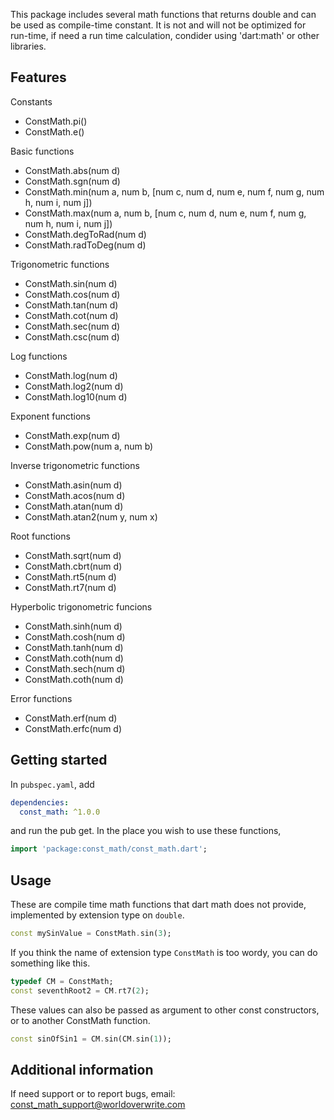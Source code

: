 <!-- 
This README describes the package. If you publish this package to pub.dev,
this README's contents appear on the landing page for your package.

For information about how to write a good package README, see the guide for
[writing package pages](https://dart.dev/tools/pub/writing-package-pages). 

For general information about developing packages, see the Dart guide for
[creating packages](https://dart.dev/guides/libraries/create-packages)
and the Flutter guide for
[developing packages and plugins](https://flutter.dev/to/develop-packages). 
-->

This package includes several math functions that returns double and can be used as compile-time constant.
It is not and will not be optimized for run-time, if need a run time calculation, condider using 'dart:math' or other libraries.

## Features

Constants

 - ConstMath.pi()
 - ConstMath.e()

Basic functions

 - ConstMath.abs(num d)
 - ConstMath.sgn(num d)
 - ConstMath.min(num a, num b, \[num c, num d, num e, num f, num g, num h, num i, num j\])
 - ConstMath.max(num a, num b, \[num c, num d, num e, num f, num g, num h, num i, num j\])
 - ConstMath.degToRad(num d)
 - ConstMath.radToDeg(num d)

Trigonometric functions
 - ConstMath.sin(num d)
 - ConstMath.cos(num d) 
 - ConstMath.tan(num d)
 - ConstMath.cot(num d)
 - ConstMath.sec(num d)
 - ConstMath.csc(num d)

Log functions

 - ConstMath.log(num d)
 - ConstMath.log2(num d)
 - ConstMath.log10(num d)

Exponent functions

 - ConstMath.exp(num d)
 - ConstMath.pow(num a, num b)

Inverse trigonometric functions

 - ConstMath.asin(num d)
 - ConstMath.acos(num d)
 - ConstMath.atan(num d)
 - ConstMath.atan2(num y, num x)

Root functions

 - ConstMath.sqrt(num d)
 - ConstMath.cbrt(num d)
 - ConstMath.rt5(num d)
 - ConstMath.rt7(num d)

Hyperbolic trigonometric funcions

 - ConstMath.sinh(num d)
 - ConstMath.cosh(num d)
 - ConstMath.tanh(num d)
 - ConstMath.coth(num d)
 - ConstMath.sech(num d)
 - ConstMath.coth(num d)

Error functions

 - ConstMath.erf(num d)
 - ConstMath.erfc(num d)

## Getting started

In `pubspec.yaml`, add

```yaml
dependencies:
  const_math: ^1.0.0
```

and run the pub get. In the place you wish to use these functions, 

```dart
import 'package:const_math/const_math.dart';
```

## Usage

These are compile time math functions that dart math does not provide, implemented by extension type on `double`.

```dart
const mySinValue = ConstMath.sin(3);
```
If you think the name of extension type `ConstMath` is too wordy, you can do something like this.

```dart
typedef CM = ConstMath;
const seventhRoot2 = CM.rt7(2);
```

These values can also be passed as argument to other const constructors, or to another ConstMath function. 

```dart
const sinOfSin1 = CM.sin(CM.sin(1));
```

## Additional information

If need support or to report bugs,
email: const_math_support@worldoverwrite.com
